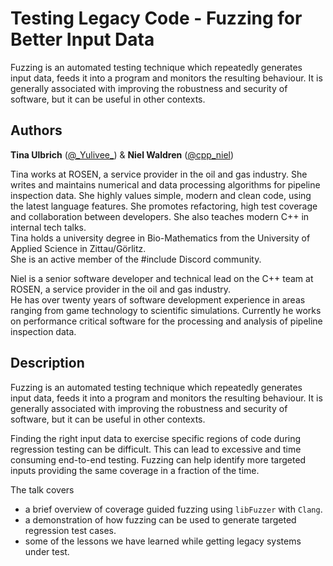 Testing Legacy Code - Fuzzing for Better Input Data
===================================================

Fuzzing is an automated testing technique which repeatedly generates input data, feeds it into a program and monitors the resulting behaviour. It is generally associated with improving the robustness and security of software, but it can be useful in other contexts.

Authors
-------

**Tina Ulbrich** ([@\_Yulivee\_](https://twitter.com/_Yulivee_))
& **Niel Waldren** ([@cpp_niel](https://twitter.com/cpp_niel))

Tina works at ROSEN, a service provider in the oil and gas industry. She writes and maintains numerical and data processing algorithms for pipeline inspection data. She highly values simple, modern and clean code, using the latest language features. She promotes refactoring, high test coverage and collaboration between developers. She also teaches modern C++ in internal tech talks.\
Tina holds a university degree in Bio-Mathematics from the University of Applied Science in Zittau/Görlitz.\
She is an active member of the #include Discord community.

Niel is a senior software developer and technical lead on the C++ team at ROSEN, a service provider in the oil and gas industry.\
He has over twenty years of software development experience in areas ranging from game technology to scientific simulations. Currently he works on performance critical software for the processing and analysis of pipeline inspection data.

Description
-----------

Fuzzing is an automated testing technique which repeatedly generates input data, feeds it into a program and monitors the resulting behaviour. It is generally associated with improving the robustness and security of software, but it can be useful in other contexts.

Finding the right input data to exercise specific regions of code during regression testing can be difficult. This can lead to excessive and time consuming end-to-end testing. Fuzzing can help identify more targeted inputs providing the same coverage in a fraction of the time.

The talk covers
* a brief overview of coverage guided fuzzing using `libFuzzer` with `Clang`.
* a demonstration of how fuzzing can be used to generate targeted regression test cases.
* some of the lessons we have learned while getting legacy systems under test.